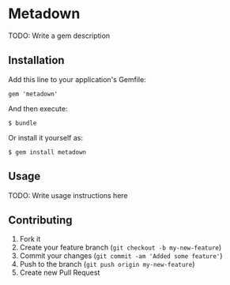 # Metadown

TODO: Write a gem description

## Installation

Add this line to your application's Gemfile:

    gem 'metadown'

And then execute:

    $ bundle

Or install it yourself as:

    $ gem install metadown

## Usage

TODO: Write usage instructions here

## Contributing

1. Fork it
2. Create your feature branch (`git checkout -b my-new-feature`)
3. Commit your changes (`git commit -am 'Added some feature'`)
4. Push to the branch (`git push origin my-new-feature`)
5. Create new Pull Request
